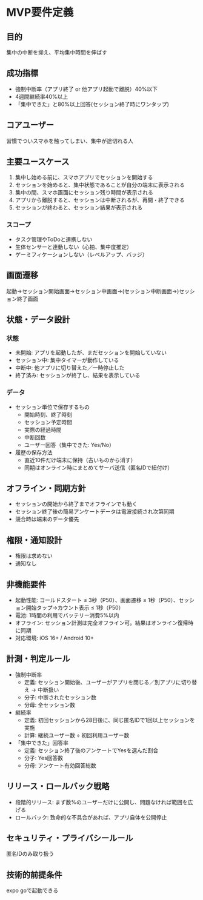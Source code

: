 # MVP要件定義

## 目的
集中の中断を抑え、平均集中時間を伸ばす

## 成功指標
- 強制中断率（アプリ終了 or 他アプリ起動で離脱）40%以下
- 4週間継続率40%以上
- 「集中できた」と80%以上回答(セッション終了時にワンタップ)

## コアユーザー
習慣でついスマホを触ってしまい、集中が途切れる人

## 主要ユースケース
1. 集中し始める前に、スマホアプリでセッションを開始する
2. セッションを始めると、集中状態であることが自分の端末に表示される
3. 集中の間、スマホ画面にセッション残り時間が表示される
4. アプリから離脱すると、セッションは中断されるが、再開・終了できる
5. セッションが終わると、セッション結果が表示される

### スコープ
- タスク管理やToDoと連携しない
- 生体センサーと連動しない（心拍、集中度推定）
- ゲーミフィケーションしない（レベルアップ、バッジ）

## 画面遷移
起動→セッション開始画面→セッション中画面→(セッション中断画面→)セッション終了画面

## 状態・データ設計
### 状態
- 未開始: アプリを起動したが、まだセッションを開始していない
- セッション中: 集中タイマーが動作している
- 中断中: 他アプリに切り替えた／一時停止した
- 終了済み: セッションが終了し、結果を表示している

### データ
- セッション単位で保存するもの
  - 開始時刻、終了時刻
  - セッション予定時間
  - 実際の経過時間
  - 中断回数
  - ユーザー回答（集中できた: Yes/No）
- 履歴の保存方法
  - 直近10件だけ端末に保持（古いものから消す）
  - 同期はオンライン時にまとめてサーバ送信（匿名IDで紐付け）

## オフライン・同期方針
- セッションの開始から終了までオフラインでも動く
- セッション終了後の簡易アンケートデータは電波接続され次第同期
- 競合時は端末のデータ優先

## 権限・通知設計
- 権限は求めない
- 通知なし

## 非機能要件
- 起動性能: コールドスタート ≤ 3秒（P50）、画面遷移 ≤ 1秒（P50）、セッション開始タップ→カウント表示 ≤ 1秒（P50）
- 電池: 1時間の利用でバッテリー消費5%以内
- オフライン: セッション計測は完全オフライン可。結果はオンライン復帰時に同期
- 対応環境: iOS 16+ / Android 10+

## 計測・判定ルール
- 強制中断率
  - 定義: セッション開始後、ユーザーがアプリを閉じる／別アプリに切り替え → 中断扱い
  - 分子: 中断されたセッション数
  - 分母: 全セッション数
- 継続率
  - 定義: 初回セッションから28日後に、同じ匿名IDで1回以上セッションを実施
  - 計算: 継続ユーザー数 ÷ 初回利用ユーザー数
- 「集中できた」回答率
  - 定義: セッション終了後のアンケートでYesを選んだ割合
  - 分子: Yes回答数
  - 分母: アンケート有効回答総数


## リリース・ロールバック戦略
- 段階的リリース: まず数%のユーザーだけに公開し、問題なければ範囲を広げる
- ロールバック: 致命的な不具合があれば、アプリ自体を公開停止

## セキュリティ・プライバシールール
匿名IDのみ取り扱う

## 技術的前提条件
expo goで起動できる